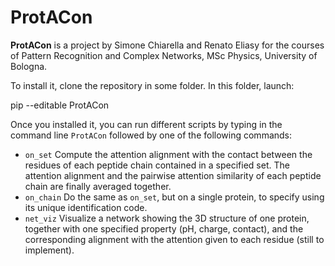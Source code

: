 # ProtACon
**ProtACon** is a project by Simone Chiarella and Renato Eliasy for the courses of Pattern Recognition and Complex Networks, MSc Physics, University of Bologna.

To install it, clone the repository in some folder. In this folder, launch:

pip --editable ProtACon

Once you installed it, you can run different scripts by typing in the command line `ProtACon` followed by one of the following commands:

- `on_set` Compute the attention alignment with the contact between the residues of each peptide chain contained in a specified set. The attention alignment and the pairwise attention similarity of each peptide chain are finally averaged together.
- `on_chain` Do the same as `on_set`, but on a single protein, to specify using its unique identification code.
- `net_viz` Visualize a network showing the 3D structure of one protein, together with one specified property (pH, charge, contact), and the corresponding alignment with the attention given to each residue (still to implement).
